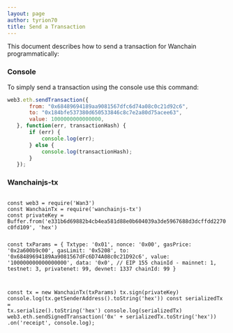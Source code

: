 ```yaml
---
layout: page
author: tyrion70
title: Send a Transaction
---
```


This document describes how to send a transaction for Wanchain programmatically:

### Console
To simply send a transaction using the console use this command:

```js
web3.eth.sendTransaction({
       from: "0x68489694189aa9081567dfc6d74a08c0c21d92c6",
       to: "0x184bfe537380d650533846c8c7e2a80d75acee63", 
       value: 1000000000000000, 
   }, function(err, transactionHash) {
       if (err) { 
           console.log(err); 
       } else {
           console.log(transactionHash);
       }
   });
```

### Wanchainjs-tx
<div id="runkit-element" class="runkit-element">
<code></code>
<code>
const web3 = require('Wan3')
const WanchainTx = require('wanchainjs-tx')
const privateKey = Buffer.from('e331b6d69882b4cb4ea581d88e0b604039a3de5967688d3dcffdd2270c0fd109', 'hex')
 
const txParams = {
  Txtype: '0x01',
  nonce: '0x00',
  gasPrice: '0x2a600b9c00', 
  gasLimit: '0x5208',
  to: '0x68489694189Aa9081567dFc6D74A08c0c21D92c6', 
  value: '100000000000000000', 
  data: '0x0',
  // EIP 155 chainId - mainnet: 1, testnet: 3, privatenet: 99, devnet: 1337
  chainId: 99
}

const tx = new WanchainTx(txParams)
tx.sign(privateKey)
console.log(tx.getSenderAddress().toString('hex'))
const serializedTx = tx.serialize().toString('hex')
console.log(serializedTx)
web3.eth.sendSignedTransaction('0x' + serializedTx.toString('hex'))
.on('receipt', console.log);
</code>
</div>

